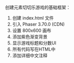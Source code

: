创建元素切切乐游戏的基础框架：
1. 创建 index.html 文件
2. 引入 Phaser 3.70.0 (CDN)
3. 设置 800x600 画布
4. 添加紫色渐变背景
5. 显示游戏标题和分数UI
6. 所有代码写在HTML中
7. 添加详细中文注释